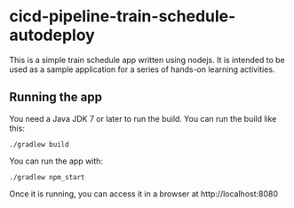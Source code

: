 # cicd-pipeline-train-schedule-autodeploy

This is a simple train schedule app written using nodejs. It is intended to be used as a sample application for a series of hands-on learning activities.

## Running the app

You need a Java JDK 7 or later to run the build. You can run the build like this:

    ./gradlew build

 
You can run the app with:

    ./gradlew npm_start

Once it is running, you can access it in a browser at http://localhost:8080 
